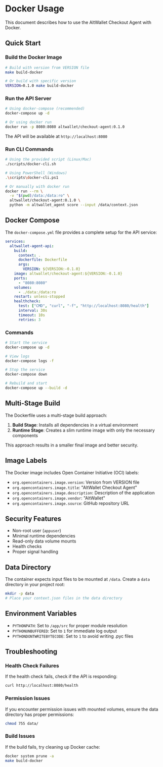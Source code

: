 # Docker Usage

This document describes how to use the AltWallet Checkout Agent with Docker.

## Quick Start

### Build the Docker Image

```bash
# Build with version from VERSION file
make build-docker

# Or build with specific version
VERSION=0.1.0 make build-docker
```

### Run the API Server

```bash
# Using docker-compose (recommended)
docker-compose up -d

# Or using docker run
docker run -p 8080:8080 altwallet/checkout-agent:0.1.0
```

The API will be available at `http://localhost:8080`

### Run CLI Commands

```bash
# Using the provided script (Linux/Mac)
./scripts/docker-cli.sh

# Using PowerShell (Windows)
.\scripts\docker-cli.ps1

# Or manually with docker run
docker run --rm \
  -v "$(pwd)/data:/data:ro" \
  altwallet/checkout-agent:0.1.0 \
  python -m altwallet_agent score --input /data/context.json
```

## Docker Compose

The `docker-compose.yml` file provides a complete setup for the API service:

```yaml
services:
  altwallet-agent-api:
    build:
      context: .
      dockerfile: Dockerfile
      args:
        VERSION: ${VERSION:-0.1.0}
    image: altwallet/checkout-agent:${VERSION:-0.1.0}
    ports:
      - "8080:8080"
    volumes:
      - ./data:/data:ro
    restart: unless-stopped
    healthcheck:
      test: ["CMD", "curl", "-f", "http://localhost:8080/health"]
      interval: 30s
      timeout: 10s
      retries: 3
```

### Commands

```bash
# Start the service
docker-compose up -d

# View logs
docker-compose logs -f

# Stop the service
docker-compose down

# Rebuild and start
docker-compose up --build -d
```

## Multi-Stage Build

The Dockerfile uses a multi-stage build approach:

1. **Build Stage**: Installs all dependencies in a virtual environment
2. **Runtime Stage**: Creates a slim runtime image with only the necessary components

This approach results in a smaller final image and better security.

## Image Labels

The Docker image includes Open Container Initiative (OCI) labels:

- `org.opencontainers.image.version`: Version from VERSION file
- `org.opencontainers.image.title`: "AltWallet Checkout Agent"
- `org.opencontainers.image.description`: Description of the application
- `org.opencontainers.image.vendor`: "AltWallet"
- `org.opencontainers.image.source`: GitHub repository URL

## Security Features

- Non-root user (`appuser`)
- Minimal runtime dependencies
- Read-only data volume mounts
- Health checks
- Proper signal handling

## Data Directory

The container expects input files to be mounted at `/data`. Create a `data` directory in your project root:

```bash
mkdir -p data
# Place your context.json files in the data directory
```

## Environment Variables

- `PYTHONPATH`: Set to `/app/src` for proper module resolution
- `PYTHONUNBUFFERED`: Set to `1` for immediate log output
- `PYTHONDONTWRITEBYTECODE`: Set to `1` to avoid writing .pyc files

## Troubleshooting

### Health Check Failures

If the health check fails, check if the API is responding:

```bash
curl http://localhost:8080/health
```

### Permission Issues

If you encounter permission issues with mounted volumes, ensure the data directory has proper permissions:

```bash
chmod 755 data/
```

### Build Issues

If the build fails, try cleaning up Docker cache:

```bash
docker system prune -a
make build-docker
```
